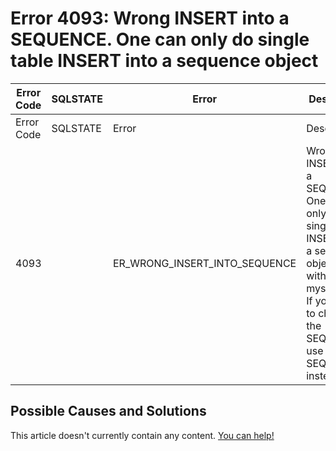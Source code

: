 
# Error 4093: Wrong INSERT into a SEQUENCE. One can only do single table INSERT into a sequence object


| Error Code | SQLSTATE | Error | Description |
| --- | --- | --- | --- |
| Error Code | SQLSTATE | Error | Description |
| 4093 |  | ER_WRONG_INSERT_INTO_SEQUENCE | Wrong INSERT into a SEQUENCE. One can only do single table INSERT into a sequence object (like with mysqldump). If you want to change the SEQUENCE, use ALTER SEQUENCE instead. |




## Possible Causes and Solutions


This article doesn't currently contain any content. [You can help!](/en/writing-and-editing-knowledge-base-articles/)

